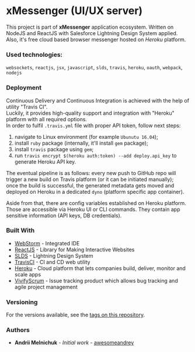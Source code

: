 # xMessenger (UI/UX server)

This project is part of <b>xMessenger</b> application ecosystem. Written on NodeJS and ReactJS 
with Salesforce Lightning Design System applied.<br/>
Also, it's free cloud based browser messenger hosted on <i>Heroku</i> platform.

### Used technologies:

`websockets`, `reactjs`, `jsx`, `javascript`, `slds`, `travis`, `heroku`, `oauth`, `webpack`, `nodejs`

### Deployment

Continuous Delivery and Continuous Integration is achieved with the help of utility "Travis CI".<br/>
Luckily, it provides high-quality support and integration with "Heroku" platform with all required options.<br/>
In order to fulfil `.travis.yml` file with proper API token, follow next steps:
1) navigate to Linux environment (for example `Ubunutu 16.04`);
2) install `ruby` package (internally, it'll install `gem` package);
3) install `travis` package using `gem`;
4) run `travis encrypt $(heroku auth:token) --add deploy.api_key` to generate Heroku API key.

The eventual pipeline is as follows: every new push to GitHub repo will trigger a new build on Travis platform (or it can be initiated manually);<br/>
once the build is successful, the generated metadata gets moved and deployed on Heroku in a dedicated `dyno` (platform specific app container).

Aside from that, there are config variables established on Heroku platform. Those are accessible via Heroku UI or
CLI commands. They contain app sensitive information (API keys, DB credentials).

### Built With

* [WebStorm](https://www.jetbrains.com/webstorm/) - Integrated IDE
* [ReactJS](https://reactjs.org/) - Library for Making Interactive Websites
* [SLDS](https://www.lightningdesignsystem.com/getting-started/) - Lightning Design System
* [TravisCI](https://travis-ci.com/) - CI and CD web utility
* [Heroku](https://www.heroku.com/) - Cloud platform that lets companies build, deliver, monitor and scale apps
* [VivifyScrum](https://app.vivifyscrum.com/) - Issue tracking product which allows bug tracking and agile project management

### Versioning

For the versions available, see the [tags on this repository](https://github.com/awesomeandrey/xmessenger-ux/tags).

### Authors

* **Andrii Melnichuk** - *Initial work* - [awesomeandrey](https://github.com/awesomeandrey)